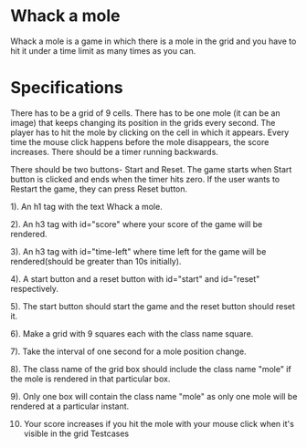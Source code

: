 # Whack a mole

Whack a mole is a game in which there is a mole in the grid and you have to hit it under a time limit as many times as you can.

# Specifications

There has to be a grid of 9 cells. There has to be one mole (it can be an image) that keeps changing its position in the grids every second. The player has to hit the mole by clicking on the cell in which it appears. Every time the mouse click happens before the mole disappears, the score increases. There should be a timer running backwards.

There should be two buttons- Start and Reset. The game starts when Start button is clicked and ends when the timer hits zero. If the user wants to Restart the game, they can press Reset button.


1). An h1 tag with the text Whack a mole.

2). An h3 tag with id="score" where your score of the game will be rendered.

3). An h3 tag with id="time-left" where time left for the game will be rendered(should be greater than 10s initially).

4). A start button and a reset button with id="start" and id="reset" respectively.

5). The start button should start the game and the reset button should reset it.

6). Make a grid with 9 squares each with the class name square.

7). Take the interval of one second for a mole position change.

8). The class name of the grid box should include the class name "mole" if the mole is rendered in that particular box.

9). Only one box will contain the class name "mole" as only one mole will be rendered at a particular instant.

10) Your score increases if you hit the mole with your mouse click when it's visible in the grid
Testcases
